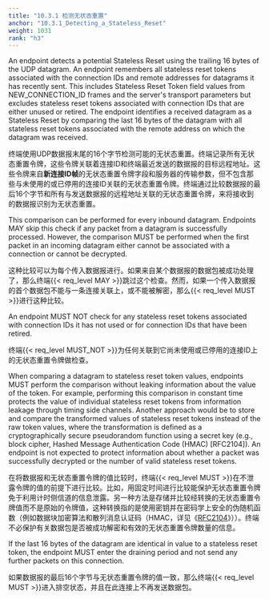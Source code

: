 ```yaml
---
title: "10.3.1 检测无状态重置"
anchor: "10.3.1_Detecting_a_Stateless_Reset"
weight: 1031
rank: "h3"
---
```


An endpoint detects a potential Stateless Reset using the trailing 16 bytes of the UDP datagram. An endpoint remembers all stateless reset tokens associated with the connection IDs and remote addresses for datagrams it has recently sent. This includes Stateless Reset Token field values from NEW_CONNECTION_ID frames and the server's transport parameters but excludes stateless reset tokens associated with connection IDs that are either unused or retired. The endpoint identifies a received datagram as a Stateless Reset by comparing the last 16 bytes of the datagram with all stateless reset tokens associated with the remote address on which the datagram was received.

终端使用UDP数据报末尾的16个字节检测可能的无状态重置。终端记录所有无状态重置令牌，这些令牌关联着连接ID和终端最近发送的数据报的目标远程地址。这些令牌来自**新连接ID帧**的无状态重置令牌字段和服务器的传输参数，但不包含那些与未使用的或已停用的连接ID关联的无状态重置令牌。终端通过比较数据报的最后16个字节和所有与发送数据报的远程地址关联的无状态重置令牌，来将接收到的数据报识别为无状态重置。

This comparison can be performed for every inbound datagram. Endpoints MAY skip this check if any packet from a datagram is successfully processed. However, the comparison MUST be performed when the first packet in an incoming datagram either cannot be associated with a connection or cannot be decrypted.

这种比较可以为每个传入数据报进行。如果来自某个数据报的数据包被成功处理了，那么终端{{< req_level MAY >}}跳过这个检查。然而，如果一个传入数据报的首个数据包不能与一条连接关联上，或不能被解密，那么{{< req_level MUST >}}进行这种比较。

An endpoint MUST NOT check for any stateless reset tokens associated with connection IDs it has not used or for connection IDs that have been retired.

终端{{< req_level MUST_NOT >}}为任何关联到它尚未使用或已停用的连接ID上的无状态重置令牌做检查。

When comparing a datagram to stateless reset token values, endpoints MUST perform the comparison without leaking information about the value of the token. For example, performing this comparison in constant time protects the value of individual stateless reset tokens from information leakage through timing side channels. Another approach would be to store and compare the transformed values of stateless reset tokens instead of the raw token values, where the transformation is defined as a cryptographically secure pseudorandom function using a secret key (e.g., block cipher, Hashed Message Authentication Code (HMAC) [RFC2104]). An endpoint is not expected to protect information about whether a packet was successfully decrypted or the number of valid stateless reset tokens.

在将数据报和无状态重置令牌的值比较时，终端{{< req_level MUST >}}在不泄露令牌的值的前提下进行比较。比如，用固定时间进行比较能保护无状态重置令牌免于利用计时侧信道的信息泄露。另一种方法是存储并比较经转换的无状态重置令牌值而不是原始的令牌值，这种转换指的是使用密钥并在密码学上安全的伪随机函数（例如数据块加密算法和散列消息认证码（HMAC，详见《[RFC2104]()》））。终端不必保护有关数据包是否被成功解密和有效的无状态重置令牌数量的信息。

If the last 16 bytes of the datagram are identical in value to a stateless reset token, the endpoint MUST enter the draining period and not send any further packets on this connection.

如果数据报的最后16个字节与无状态重置令牌的值一致，那么终端{{< req_level MUST >}}进入排空状态，并且在此连接上不再发送数据包。
